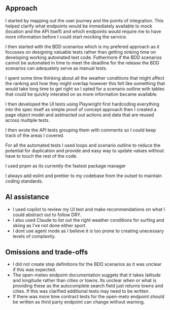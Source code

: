 ## Approach

I started by mapping out the user journey and the points of integration. This helped clarify what endpoints would be immediately available to mock (location and the API itself) and which endpoints would require me to have more information before I could start mocking the service.

I then started with the BDD scenarios which is my prefered approach as it focusses on designing valuable tests rather than getting sinking time on developing working automated test code. Futhermore if the BDD scenarios cannot be automated in time to meet the deadline for the release the BDD scenarios can adequately serve as manual tests.

I spent some time thinking about all the weather conditions that might affect the ranking and how they might overlap however this felt like something that would take long time to get right so I opted for a scenario outline with tables that could be quickly interated on as more information became available.

I then developed the UI tests using Playwright first hardcoding everything into the spec itself as simple proof of concept approach then I created a page object model and asbtracted out actions and data that are reused across multiple tests.

I then wrote the API tests grouping them with comments so I could keep track of the areas I covered.

For all the automated tests I used loops and scenario outline to reduce the potential for duplication and provide and easy way to update values without have to touch the rest of the code.

I used pnpm as its currently the fastest package manager

I always add eslint and prettier to my codebase from the outset to maintain coding standards.

## AI assistance

- I used copilot to review my UI test and make recommendations on what I could abstract out to follow DRY.
- I also used Claude to list out the right weather conditions for surfing and skiing as I've not done either sport.
- I dont use agent mode as I believe it is too prone to creating unecessary levels of complexity.

## Omissions and trade-offs

- I did not create step definitions for the BDD scenarios as it was unclear if this was expected.
- The open-meteo endpoint documentation suggets that it takes latitude and longitude rather than cities or towns. Its unclear when or what is providing these as the autocomplete search field just returns towns and cities. If this was clarified additional tests may need to be written.
- If there was more time contract tests for the open-meto endpoint should be written as third party endpoint can change without warning.
